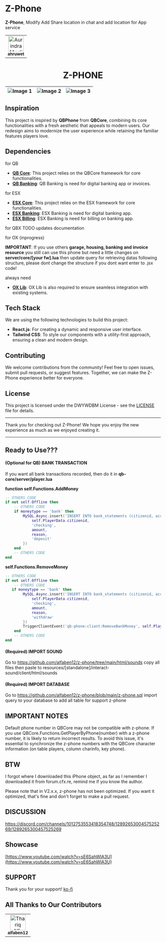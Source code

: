 # Z-Phone

**Z-Phone**, Modify Add Share location in chat and add location for App service
<table>
   <tbody>
      <tr>
         <td align="center" valign="top">
            <a href="https://github.com/ahruwet"
                style="text-decoration: none;"
               ><img
               src="https://avatars.githubusercontent.com/u/85060725?v=4"
               width="50px"
               alt="Aurindra Maulidzar"
               /><br /><sub><b>ahruwet</b></sub></a>
         </td>
      </tr>
   </tbody>
</table>

<h1 align="center">Z-PHONE</h1>
<div align="center">

| ![Image 1](https://i.imgur.com/eYiHbSS.png) | ![Image 2](https://i.imgur.com/bKkunQY.png) | ![Image 3](https://i.imgur.com/EbK3Vsf.png) |
|-------------------------------------------|-------------------------------------------|-------------------------------------------|

</div>

## Inspiration

This project is inspired by **QBPhone** from **QBCore**, combining its core functionalities with a fresh aesthetic that appeals to modern users. Our redesign aims to modernize the user experience while retaining the familiar features players love.

## Dependencies
for QB
- **[QB Core](https://github.com/qbcore-framework/qb-core "QB Core")**: This project relies on the QBCore framework for core functionalities.
- **[QB Banking](https://github.com/qbcore-framework/qb-banking "QB Banking")**: QB Banking is need for digital banking app or invoices.

for ESX
- **[ESX Core](https://github.com/esx-framework/esx_core "ESX Core")**: This project relies on the ESX framework for core functionalities.
- **[ESX Banking](https://github.com/esx-framework/esx_banking "ESX Banking")**: ESX Banking is need for digital banking app.
- **[ESX Billing](https://github.com/esx-framework/esx_billing "ESX Billing")**: ESX Banking is need for billing on banking app.

for QBX
    TODO updates documentation

for OX (inprogress)

**IMPORTANT**: If you use others **garage, housing, banking and invoice resource** you still can use this phone but need a little changes on **server/core/[your fw].lua** then update query for retrieving datas following structure, please dont change the structure if you dont want enter to .jsx code!

always need
- **[OX Lib](https://github.com/overextended/ox_lib "OX Lib")**: OX Lib is also required to ensure seamless integration with existing systems.

## Tech Stack

We are using the following technologies to build this project:

- **React.js**: For creating a dynamic and responsive user interface.
- **Tailwind CSS**: To style our components with a utility-first approach, ensuring a clean and modern design.

## Contributing

We welcome contributions from the community! Feel free to open issues, submit pull requests, or suggest features. Together, we can make the Z-Phone experience better for everyone.

## License

This project is licensed under the DWYWDBM License - see the [LICENSE](https://github.com/alfaben12/z-phone/blob/main/LICENSE) file for details.

---

Thank you for checking out Z-Phone! We hope you enjoy the new experience as much as we enjoyed creating it.

---

## Ready to Use???

#### (Optional for QB) **BANK TRANSACTION**

If you want all bank transactions recorded, then do it
in **qb-core/server/player.lua**

**function self.Functions.AddMoney**

```lua
-- OTHERS CODE
if not self.Offline then
    -- OTHERS CODE
    if moneytype == 'bank' then
        MySQL.Async.insert('INSERT INTO bank_statements (citizenid, account_name, amount, reason, statement_type) VALUES (?, ?, ?, ?, ?)', {
            self.PlayerData.citizenid,
            'checking',
            amount,
            reason,
            'deposit'
        })
    end
    -- OTHERS CODE
end
```

**self.Functions.RemoveMoney**

```lua
-- OTHERS CODE
if not self.Offline then
    -- OTHERS CODE
   if moneytype == 'bank' then
        MySQL.Async.insert('INSERT INTO bank_statements (citizenid, account_name, amount, reason, statement_type) VALUES (?, ?, ?, ?, ?)', {
            self.PlayerData.citizenid,
            'checking',
            amount,
            reason,
            'withdraw'
        })
        TriggerClientEvent('qb-phone:client:RemoveBankMoney', self.PlayerData.source, amount)
    end
    -- OTHERS CODE
end
```

#### (Required) **IMPORT SOUND**

Go to https://github.com/alfaben12/z-phone/tree/main/html/sounds copy all files then paste to resources/[standalone]/interact-sound/client/html/sounds

#### (Required) **IMPORT DATABASE**

Go to https://github.com/alfaben12/z-phone/blob/main/z-phone.sql import query to your database to add all table for support z-phone

## IMPORTANT NOTES

Default phone number in QBCore may not be compatible with z-phone. If you use QBCore.Functions.GetPlayerByPhone(number) with a z-phone number, it is likely to return incorrect results. To avoid this issue, it's essential to synchronize the z-phone numbers with the QBCore character information (on table players, column charinfo, key phone).

## BTW

I forgot where I downloaded this iPhone object, as far as I remember I downloaded it from forum.cfx.re, remind me if you know the author.

Please note that in V2.x.x, z-phone has not been optimized. If you want it optimized, that's fine and don't forget to make a pull request.

## DISCUSSION

https://discord.com/channels/1012753553418354748/1289265300457525269/1289265300457525269

## Showcase

[https://www.youtube.com/watch?v=sE6SahWlA3U](https://www.youtube.com/watch?v=sE6SahWlA3U)

## SUPPORT

Thank you for your support! [ko-fi](https://ko-fi.com/alfaben)

## All Thanks to Our Contributors

<table>
   <tbody>
      <tr>
         <td align="center" valign="top">
            <a href="https://github.com/alfaben12"
                style="text-decoration: none;"
               ><img
               src="https://avatars.githubusercontent.com/u/20008086?v=4"
               width="50px"
               alt="Thariq Alfa"
               /><br /><sub><b>alfaben12</b></sub></a>
         </td>
      </tr>
   </tbody>
</table>
